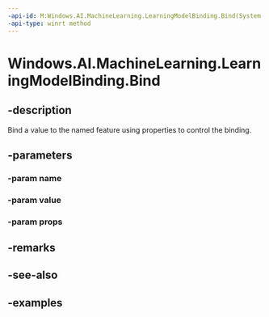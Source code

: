 ```yaml
---
-api-id: M:Windows.AI.MachineLearning.LearningModelBinding.Bind(System.String,System.Object,Windows.Foundation.Collections.IPropertySet)
-api-type: winrt method
---
```


<!-- Method syntax.
public void LearningModelBinding.Bind(String name, Object value, IPropertySet props)
-->

# Windows.AI.MachineLearning.LearningModelBinding.Bind

## -description
Bind a value to the named feature using properties to control the binding.
## -parameters
### -param name

### -param value

### -param props

## -remarks

## -see-also

## -examples
